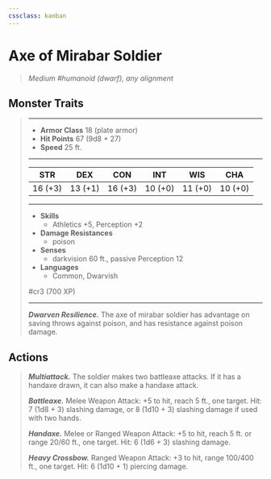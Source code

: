 ```yaml
---
cssclass: kanban
---
```


# Axe of Mirabar Soldier
>*Medium #humanoid (dwarf), any alignment*
## Monster Traits
>___
>- **Armor Class** 18 (plate armor)
>- **Hit Points** 67 (9d8 + 27)
>- **Speed** 25 ft. 
>___
>|STR|DEX|CON|INT|WIS|CHA|
>|:---:|:---:|:---:|:---:|:---:|:---:|
>|16 (+3)|13 (+1)|16 (+3)|10 (+0)|11 (+0)|10 (+0)|
>___
>- **Skills**
>	 - Athletics +5, Perception +2
>- **Damage Resistances**
>	 - poison
>- **Senses**
>	 - darkvision 60 ft., passive Perception 12
>- **Languages**
>	 - Common, Dwarvish
>
> #cr3 (700 XP)
>___
>***Dwarven Resilience.*** The axe of mirabar soldier has advantage on saving throws against poison, and has resistance against poison damage.  
>
## Actions
>***Multiattack.*** The soldier makes two battleaxe attacks. If it has a handaxe drawn, it can also make a handaxe attack.  
>
>***Battleaxe.*** Melee Weapon Attack: +5 to hit, reach 5 ft., one target. Hit: 7 (1d8 + 3) slashing damage, or 8 (1d10 + 3) slashing damage if used with two hands.  
>
>***Handaxe.*** Melee  or Ranged Weapon Attack: +5 to hit, reach 5 ft. or range 20/60 ft., one target. Hit: 6 (1d6 + 3) slashing damage.  
>
>***Heavy Crossbow.*** Ranged Weapon Attack: +3 to hit, range 100/400 ft., one target. Hit: 6 (1d10 + 1) piercing damage.